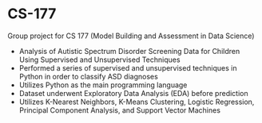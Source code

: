 # CS-177

Group project for CS 177  (Model Building and Assessment in Data Science)

- Analysis of Autistic Spectrum Disorder Screening Data for Children Using Supervised and Unsupervised Techniques
- Performed a series of supervised and unsupervised techniques in Python in order to classify ASD diagnoses
- Utilizes Python as the main programming language
- Dataset underwent Exploratory Data Analysis (EDA) before prediction
- Utilizes K-Nearest Neighbors, K-Means Clustering, Logistic Regression, Principal Component Analysis, and Support Vector Machines
